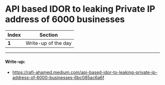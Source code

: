 # API based IDOR to leaking Private IP address of 6000 businesses

Index | Section
--- | ---
**1** | Write-up of the day

___


#### Write-up: 

* https://rafi-ahamed.medium.com/api-based-idor-to-leaking-private-ip-address-of-6000-businesses-6bc085ac6a6f
